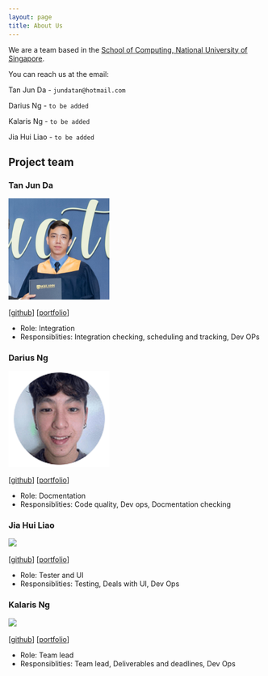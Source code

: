 ```yaml
---
layout: page
title: About Us
---
```


We are a team based in the [School of Computing, National University of Singapore](http://www.comp.nus.edu.sg).

You can reach us at the email:

Tan Jun Da - `jundatan@hotmail.com`

Darius Ng - `to be added`

Kalaris Ng - `to be added`

Jia Hui Liao - `to be added`


## Project team

### Tan Jun Da

<img src="images/jundatan.png" width="200px">

[[github](https://github.com/jundatan)]
[[portfolio](team/jundatan.md)]

* Role: Integration
* Responsiblities: Integration checking, scheduling and tracking, Dev OPs

### Darius Ng

<img src="images/dfordarius.png" width="200px">

[[github](http://github.com/dfordarius)]
[[portfolio](team/dfordarius.md)]

* Role: Docmentation
* Responsiblities: Code quality, Dev ops, Docmentation checking

### Jia Hui Liao

<img src="images/johndoe.png" width="200px">

[[github](http://github.com/johndoe)] [[portfolio](team/johndoe.md)]

* Role: Tester and UI
* Responsiblities: Testing, Deals with UI, Dev Ops

### Kalaris Ng

<img src="images/johndoe.png" width="200px">

[[github](http://github.com/johndoe)]
[[portfolio](team/johndoe.md)]

* Role: Team lead
* Responsiblities: Team lead, Deliverables and deadlines, Dev Ops


